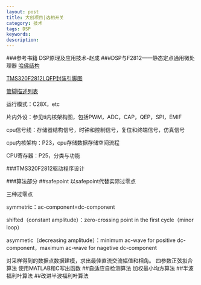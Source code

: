 ```yaml
---
layout: post
title: 大创项目|选相开关 
category: 技术
tags: DSP
keywords: 
description: 
---
```

###参考书籍
DSP原理及应用技术-赵成
###DSP与F2812——静态定点通用微处理器
[哈佛结构](http://blog.sina.com.cn/s/blog_a44094ea01016s09.html)

[TMS320F2812LQFP封装引脚图](http://zhidao.baidu.com/link?url=9PJJL-sB49QHQdNC3ngYLL5AcPMyIhtG-ZjOtg3mUetErcbD0O2ja82t_7F2VI4B9AHJ3wentY0fqlJ0-YiKha)

[管脚描述列表](http://wenku.baidu.com/link?url=0oXYhIaxz78c1fGKDNBi4F_pczg_Hy_PiqwaoEVNPLXKANb5k-Sd-8N312OMuTN1NbZp7aw9sI5hKupeRAssjeXU63tNDzlQbl7UcRkn0Xm)

运行模式：C28X，etc

片内外设：参见ti内核架构图，包括PWM，ADC，CAP，QEP，SPI，EMIF

cpu信号线：存储器结构信号，时钟和控制信号，复位和终端信号，仿真信号

cpu内核架构：P23，cpu存储数据存储空间流程

CPU寄存器：P25，分类与功能

###TMS320F2812驱动程序设计

###算法部分
##safepoint
以safepoint代替实际过零点

三种过零点

symmetric：ac-component=dc-component

shifted（constant amplitude）：zero-crossing point in the first cycle（minor loop）

asymmetic（decreasing amplitude）：minimum ac-wave for positive dc-component，maximum ac-wave for nagetive dc-component

对采样得到的数据点数据建模，求出最佳直流交流幅值和相角。
四参数正弦拟合算法
使用MATLAB和C写出函数
##自适应自检测算法
加权最小均方算法
##半波福利叶算法
##改进半波福利叶算法

